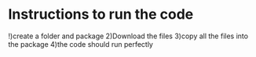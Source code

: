 # Instructions to run the code
!)create a folder and package
2)Download the files 
3)copy all the files into the package 
4)the code should run perfectly 
